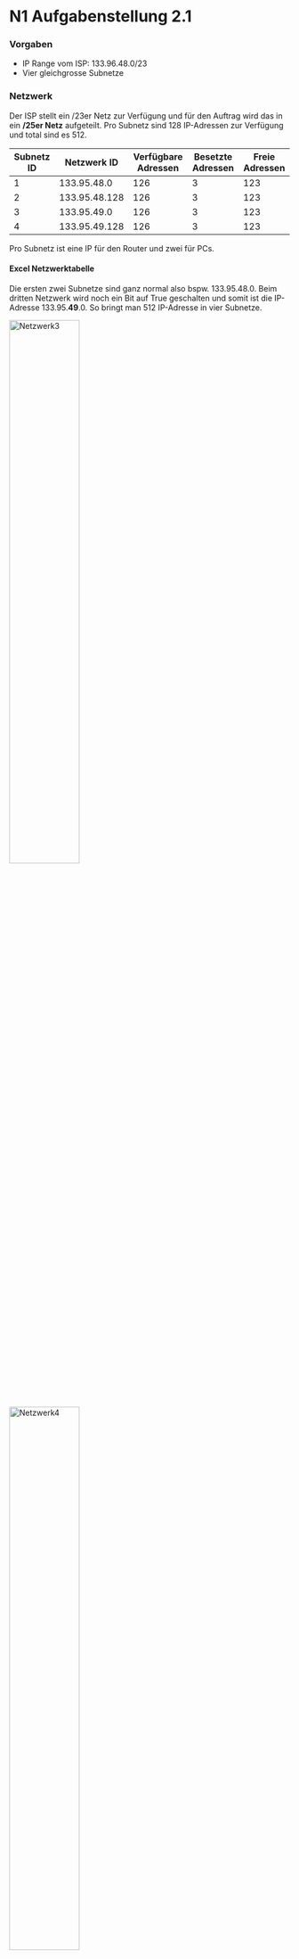 # N1 Aufgabenstellung 2.1

### Vorgaben
- IP Range vom ISP: 133.96.48.0/23
- Vier gleichgrosse Subnetze


### Netzwerk
Der ISP stellt ein /23er Netz zur Verfügung und für den Auftrag wird das in ein **/25er Netz** aufgeteilt. Pro Subnetz sind 128 IP-Adressen zur Verfügung und total sind es 512.  

| Subnetz ID | Netzwerk ID   | Verfügbare Adressen | Besetzte Adressen | Freie Adressen |
| ---------- | ------------- | ------------------- | ----------------- | -------------- |
| 1          | 133.95.48.0   | 126                 | 3                 | 123            |
| 2          | 133.95.48.128 | 126                 | 3                 | 123            |
| 3          | 133.95.49.0   | 126                 | 3                 | 123            |
| 4          | 133.95.49.128 | 126                 | 3                 | 123            |

Pro Subnetz ist eine IP für den Router und zwei für PCs. 

#### Excel Netzwerktabelle

Die ersten zwei Subnetze sind ganz normal also bspw. 133.95.48.0. Beim dritten Netzwerk wird noch ein Bit auf True geschalten und somit ist die IP-Adresse 133.95.**49**.0. So bringt man 512 IP-Adresse in vier Subnetze. 

<img width=50% height=50% alt="Netzwerk3" src="https://github.com/user-attachments/assets/83406787-6319-4450-8afb-2b5a8a371476">



<img width=50% height=50% alt="Netzwerk4" src="https://github.com/user-attachments/assets/2c074b9d-46ae-41e2-93eb-d6c78273bf27">

#### IP-Vergebung PCs

| ID  | Name    | IP-Adresse   | CIDR |
| --- | ------- | ------------ | ---- |
| 1   | PC-8050 | 133.95.48.50 | 25   |
| 2   | PC-8080 | 133.95.48.80 | 25   |
| 3   | PC-8130 | 133.95.48.30 | 25   |
| 4   | PC-8140 | 133.95.48.40 | 25   |
| 5   | PC-9050 | 133.95.48.50 | 25   |
| 6   | PC-9080 | 133.95.48.80 | 25   |
| 7   | PC-9130 | 133.95.48.30 | 25   |
| 8   | PC-9140 | 133.95.48.40 | 25   |


### PCs

Ich habe die PCs sauber konfiguriert, sodass sie die IP-Adresse im Namen nehmen konnten. 

<img width=50% height=50% alt="PCconfig" src="https://github.com/user-attachments/assets/5daab414-d07a-4c28-8c7e-549d04508bac">

Hier ist ein Beispiel mit PC-8050 also der IP-Adresse 133.95.48.**50**. 

<img width=50% height=50% alt="PCconfig2" src="https://github.com/user-attachments/assets/20240b69-7c17-4e49-9bae-5139a7f6a85a">

Bei den PCs musste ich nur die **IP-Adresse, Subnetzmaske und den Gateway** bestimmen. 

### Testing
Zum testen des Netzwerks erstelle ich ein PDU, dass von PC-8050 zu PC-9140 gehen sollte. 

<img width=50% height=50% alt="Testing1" src="https://github.com/user-attachments/assets/8c317315-ed9f-40ce-9df8-9de55aa233a9">

<img width=50% height=50% alt="Testing2" src="https://github.com/user-attachments/assets/859b6b28-2c24-4d9e-bf19-a2642ac8e0e6">

<img width=50% height=50% alt="Testing3" src="https://github.com/user-attachments/assets/adf33cfb-25d9-4c67-9592-96066c8d6aff">

Man sieht, dass das Paket erfolgreich das Ziel erreicht und dann zurück versendet wird. Somit gelang mir dieser Auftrag. 

### Fragen 
- Wie viele freie IP-Adressen gibt es in der Abteilung **Einkauf**
- Ist ein mögliches Wachstum der Firma berücksichtigt?
- Ist das Netzwerk-Design sinnvoll?
- Gibt es Verbesserungsvorschläge bzgl. Netzwerk-Design?
- Welche zusätzlichen Informationen wären nützlich, um für dieses Netzwerk-Design einen Optimierungsvorschlag auszuarbeiten?

### Antworten
- In der Abteilung Einkauf gibt es 123 freie IP-Adressen
- Ja ist es, denn es sind genügend IP-Adressen verfügbar. 
- Ja ist es. Verschiedene Subnetze für Abteilungen zu haben ist übersichtlich. 
- Momentan gibt es einen Single Point of Failure und zwar der Router. Man könnte einen Backup Router mit einem anderen Anbieter an das Netzwerk schliessen. 
- Wie viele Mitarbeiter pro Jahr etwa dazukommen. 
